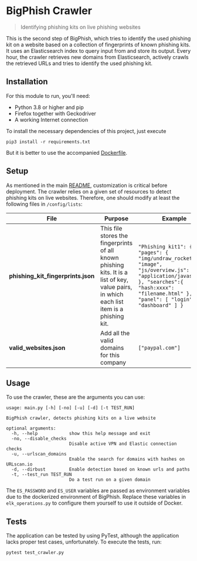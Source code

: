 # BigPhish Crawler

> Identifying phishing kits on live phishing websites

This is the second step of BigPhish, which tries to identify the used phishing kit on a website based on a collection of fingerprints of known phishing kits. 
It uses an Elasticsearch index to query input from and store its output. 
Every hour, the crawler retrieves new domains from Elasticsearch, actively crawls the retrieved URLs and tries to identify the used phishing kit. 

## Installation

For this module to run, you'll need:

- Python 3.8 or higher and pip
- Firefox together with Geckodriver
- A working Internet connection

To install the necessary dependencies of this project, just execute

```
pip3 install -r requirements.txt
```

But it is better to use the accompanied [Dockerfile](Dockerfile).

## Setup

As mentioned in the main [README](README.md), customization is critical before deployment. 
The crawler relies on a given set of resources to detect phishing kits on live websites.
Therefore, one should modify at least the following files in `/config/lists`:

| File           	| Purpose                                                                                                       	| Example                                                                       	|
|----------------	|---------------------------------------------------------------------------------------------------------------	|-------------------------------------------------------------------------------	|
| **phishing_kit_fingerprints.json** 	| This file stores the fingerprints of all known phishing kits. It is a list of key, value pairs, in which each list item is a phishing kit.  	| `"Phishing kit1": { "pages": { "img/undraw_rocket.svg": "image", "js/overview.js": "application/javascript" }, "searches":{ "hash:xxxx": "filename.html" }, "panel": [ "login", "dashboard" ] }` 	|
| **valid_websites.json** 	| Add all the valid domains for this company	| `["paypal.com"] `	|

## Usage

To use the crawler, these are the arguments you can use:

```
usage: main.py [-h] [-no] [-u] [-d] [-t TEST_RUN]

BigPhish crawler, detects phishing kits on a live website

optional arguments:
  -h, --help            show this help message and exit
  -no, --disable_checks
                        Disable active VPN and Elastic connection checks
  -u, --urlscan_domains
                        Enable the search for domains with hashes on URLscan.io
  -d, --dirbust         Enable detection based on known urls and paths
  -t, --test_run TEST_RUN
                        Do a test run on a given domain
```

The `ES_PASSWORD` and `ES_USER` variables are passed as environment variables due to the dockerized environment of BigPhish. 
Replace these variables in `elk_operations.py` to configure them yourself to use it outside of Docker.

## Tests
The application can be tested by using PyTest, although the application lacks proper test cases, unfortunately. 
To execute the tests, run:

```
pytest test_crawler.py
```